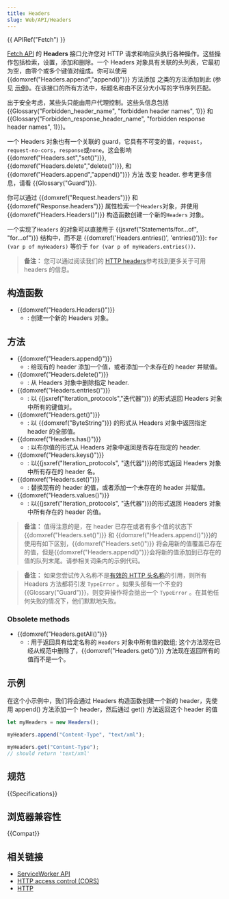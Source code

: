 ```yaml
---
title: Headers
slug: Web/API/Headers
---
```


{{ APIRef("Fetch") }}

[Fetch API](/zh-CN/docs/Web/API/Fetch_API) 的 **Headers** 接口允许您对 HTTP 请求和响应头执行各种操作。这些操作包括检索，设置，添加和删除。一个 Headers 对象具有关联的头列表，它最初为空，由零个或多个键值对组成。你可以使用 {{domxref("Headers.append","append()")}} 方法添加 之类的方法添加到此 (参见 [示例](#示例))。在该接口的所有方法中，标题名称由不区分大小写的字节序列匹配。

出于安全考虑，某些头只能由用户代理控制。这些头信息包括 {{Glossary("Forbidden_header_name", "forbidden header names", 1)}} 和 {{Glossary("Forbidden_response_header_name", "forbidden response header names", 1)}}。

一个 Headers 对象也有一个关联的 guard，它具有不可变的值，`request`，`request-no-cors`，`response`或`none`。这会影响 {{domxref("Headers.set","set()")}}, {{domxref("Headers.delete","delete()")}}, 和{{domxref("Headers.append","append()")}} 方法 改变 header. 参考更多信息，请看 {{Glossary("Guard")}}.

你可以通过 {{domxref("Request.headers")}} 和{{domxref("Response.headers")}} 属性检索一个`Headers`对象，并使用 {{domxref("Headers.Headers()")}} 构造函数创建一个新的`Headers` 对象。

一个实现了`Headers` 的对象可以直接用于 {{jsxref("Statements/for...of", "for...of")}} 结构中，而不是 {{domxref('Headers.entries()', 'entries()')}}: `for (var p of myHeaders)` 等价于 `for (var p of myHeaders.entries())`.

> **备注：** 您可以通过阅读我们的 [HTTP headers](/zh-CN/docs/Web/HTTP/Headers)参考找到更多关于可用 headers 的信息。

## 构造函数

- {{domxref("Headers.Headers()")}}
  - : 创建一个新的 Headers 对象。

## 方法

- {{domxref("Headers.append()")}}
  - : 给现有的 header 添加一个值，或者添加一个未存在的 header 并赋值。
- {{domxref("Headers.delete()")}}
  - : 从 Headers 对象中删除指定 header.
- {{domxref("Headers.entries()")}}
  - : 以 {{jsxref("Iteration_protocols","迭代器")}} 的形式返回 Headers 对象中所有的键值对。
- {{domxref("Headers.get()")}}
  - : 以 {{domxref("ByteString")}} 的形式从 Headers 对象中返回指定 header 的全部值。
- {{domxref("Headers.has()")}}
  - : 以布尔值的形式从 Headers 对象中返回是否存在指定的 header.
- {{domxref("Headers.keys()")}}
  - : 以{{jsxref("Iteration_protocols", "迭代器")}}的形式返回 Headers 对象中所有存在的 header 名。
- {{domxref("Headers.set()")}}
  - : 替换现有的 header 的值，或者添加一个未存在的 header 并赋值。
- {{domxref("Headers.values()")}}
  - : 以{{jsxref("Iteration_protocols", "迭代器")}}的形式返回 Headers 对象中所有存在的 header 的值。

> **备注：** 值得注意的是，在 header 已存在或者有多个值的状态下{{domxref("Headers.set()")}} 和 {{domxref("Headers.append()")}}的使用有如下区别，{{domxref("Headers.set()")}} 将会用新的值覆盖已存在的值，但是{{domxref("Headers.append()")}}会将新的值添加到已存在的值的队列末尾。请参相关词条内的示例代码。

> **备注：** 如果您尝试传入名称不是[有效的 HTTP 头名称](https://fetch.spec.whatwg.org/#concept-header-name)的引用，则所有 Headers 方法都将引发 `TypeError` 。如果头部有一个不变的{{Glossary("Guard")}}，则变异操作将会抛出一个 `TypeError` 。在其他任何失败的情况下，他们默默地失败。

### Obsolete methods

- {{domxref("Headers.getAll()")}}
  - : 用于返回具有给定名称的 `Headers` 对象中所有值的数组; 这个方法现在已经从规范中删除了，{{domxref("Headers.get()")}} 方法现在返回所有的值而不是一个。

## 示例

在这个小示例中，我们将会通过 Headers 构造函数创建一个新的 header，先使用 append() 方法添加一个 header，然后通过 get() 方法返回这个 header 的值

```js
let myHeaders = new Headers();

myHeaders.append("Content-Type", "text/xml");

myHeaders.get("Content-Type");
// should return 'text/xml'
```

## 规范

{{Specifications}}

## 浏览器兼容性

{{Compat}}

## 相关链接

- [ServiceWorker API](/zh-CN/docs/Web/API/ServiceWorker_API)
- [HTTP access control (CORS)](/zh-CN/docs/Web/HTTP/Access_control_CORS)
- [HTTP](/zh-CN/docs/Web/HTTP)
